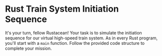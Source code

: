 # Rust Train System Initiation Sequence

It's your turn, fellow Rustacean! Your task is to simulate the initiation sequence for our virtual high-speed train system. As in every Rust program, you'll start with a `main` function. Follow the provided code structure to complete your mission.